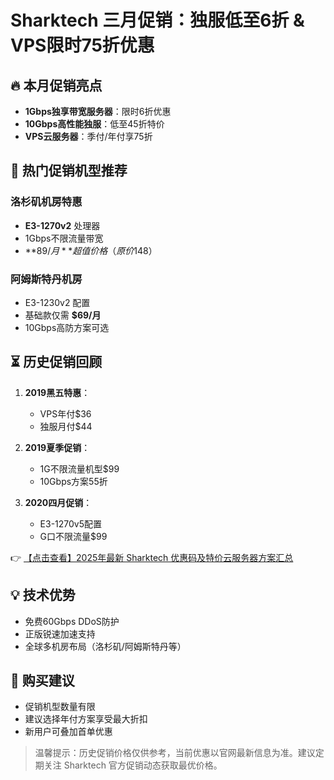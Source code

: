 # Sharktech 三月促销：独服低至6折 & VPS限时75折优惠

## 🔥 本月促销亮点
- **1Gbps独享带宽服务器**：限时6折优惠
- **10Gbps高性能独服**：低至45折特价
- **VPS云服务器**：季付/年付享75折

## 🚀 热门促销机型推荐
### 洛杉矶机房特惠
- **E3-1270v2** 处理器
- 1Gbps不限流量带宽
- **$89/月** 超值价格（原价$148）

### 阿姆斯特丹机房
- E3-1230v2 配置
- 基础款仅需 **$69/月**
- 10Gbps高防方案可选

## ⏳ 历史促销回顾
1. **2019黑五特惠**：
   - VPS年付$36
   - 独服月付$44

2. **2019夏季促销**：
   - 1G不限流量机型$99
   - 10Gbps方案55折

3. **2020四月促销**：
   - E3-1270v5配置
   - G口不限流量$99

👉 [【点击查看】2025年最新 Sharktech 优惠码及特价云服务器方案汇总](https://bit.ly/Sharktech)

## 💡 技术优势
- 免费60Gbps DDoS防护
- 正版锐速加速支持
- 全球多机房布局（洛杉矶/阿姆斯特丹等）

## 📅 购买建议
- 促销机型数量有限
- 建议选择年付方案享受最大折扣
- 新用户可叠加首单优惠

> 温馨提示：历史促销价格仅供参考，当前优惠以官网最新信息为准。建议定期关注 Sharktech 官方促销动态获取最优价格。